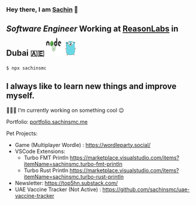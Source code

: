 ### Hey there, I am [Sachin](https://sachinsmc.me) 👋

## *Software Engineer* Working at [ReasonLabs](https://reasonlabs.com/) in Dubai 🇦🇪 <img src="https://raw.githubusercontent.com/devicons/devicon/master/icons/nodejs/nodejs-original-wordmark.svg" alt="nodejs" width="40" height="60"/> <img src="https://raw.githubusercontent.com/devicons/devicon/master/icons/go/go-original.svg" alt="go" width="40" height="40"/>

`$ npx sachinsmc`

## I always like to learn new things and improve myself. 
👨🏽‍💻 I’m currently working on something cool 😉 

Portfolio: [portfolio.sachinsmc.me](http://portfolio.sachinsmc.me) 

Pet Projects:
- Game (Multiplayer Wordle) : https://wordleparty.social/
- VSCode Extensions: 
   - Turbo FMT Println https://marketplace.visualstudio.com/items?itemName=sachinsmc.turbo-fmt-println
   - Turbo Rust Println https://marketplace.visualstudio.com/items?itemName=sachinsmc.turbo-rust-println
- Newsletter: https://top5hn.substack.com/
- UAE Vaccine Tracker (Not Active) : https://github.com/sachinsmc/uae-vaccine-tracker

  
